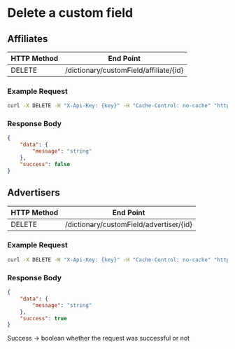 # Delete a custom field

## Affiliates

| **HTTP Method** | **End Point** |
| --- | --- |
| DELETE | /dictionary/customField/affiliate/{id} |

### Example Request

```bash
curl -X DELETE -H "X-Api-Key: {key}" -H "Cache-Control: no-cache" "http://api.vnative.com/dictionary/customField/affiliate/{id}"
```

### Response Body

```json
{
    "data": {
        "message": "string"
    },
    "success": false
}
```

## Advertisers

| **HTTP Method** | **End Point** |
| --- | --- |
| DELETE | /dictionary/customField/advertiser/{id} |

### Example Request

```bash
curl -X DELETE -H "X-Api-Key: {key}" -H "Cache-Control: no-cache" "http://api.vnative.com/dictionary/customField/advertiser/{id}"
```

### Response Body

```json
{
    "data": {
        "message": "string"
    },
    "success": true
}
```

Success -> boolean whether the request was successful or not

